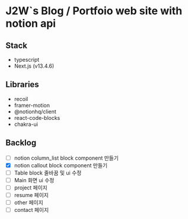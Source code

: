 # J2W`s Blog / Portfoio web site with notion api

## Stack

- typescript
- Next.js (v13.4.6)

## Libraries

- recoil
- framer-motion
- @notionhq/client
- react-code-blocks
- chakra-ui

## Backlog

- [ ] notion column_list block component 만들기
- [x] notion callout block component 만들기
- [ ] Table block 줄바꿈 및 ui 수정
- [ ] Main 화면 ui 수정
- [ ] project 페이지
- [ ] resume 페이지
- [ ] other 페이지
- [ ] contact 페이지
